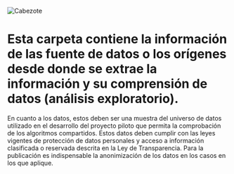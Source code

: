 ![Cabezote](Cabezote.png)
# Esta carpeta contiene la información de las fuente de datos o los orígenes desde donde se extrae la información y su comprensión de datos (análisis exploratorio).

En cuanto a los datos, estos deben ser una muestra del universo de datos utilizado en el desarrollo del proyecto piloto que permita la comprobación de los algoritmos compartidos. Estos datos deben cumplir con las leyes vigentes de protección de datos personales y acceso a información clasificada o reservada descrita en la Ley de Transparencia. Para la publicación es indispensable la anonimización de los datos en los casos en los que aplique.